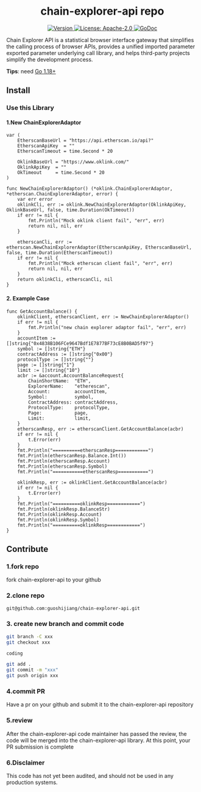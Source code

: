 <!--
parent:
  order: false
-->

<div align="center">
  <h1> chain-explorer-api repo </h1>
</div>

<div align="center">
  <a href="https://github.com/dapplink-labs/chain-explorer-api/releases/latest">
    <img alt="Version" src="https://img.shields.io/github/tag/dapplink-labs/chain-explorer-api.svg" />
  </a>
  <a href="https://github.com/dapplink-labs/chain-explorer-api/blob/main/LICENSE">
    <img alt="License: Apache-2.0" src="https://img.shields.io/github/license/dapplink-labs/chain-explorer-api.svg" />
  </a>
  <a href="https://pkg.go.dev/github.com/dapplink-labs/chain-explorer-api">
    <img alt="GoDoc" src="https://godoc.org/github.com/dapplink-labs/chain-explorer-api?status.svg" />
  </a>
</div>

Chain Explorer API is a statistical browser interface gateway that simplifies the calling process of browser APIs, provides a unified imported parameter exported parameter underlying call library, and helps third-party projects simplify the development process.

**Tips**: need [Go 1.18+](https://golang.org/dl/)

## Install

### Use this Library

#### 1.New ChainExplorerAdaptor

```
var (
	EtherscanBaseUrl = "https://api.etherscan.io/api?"
	EtherscanApiKey  = ""
	EtherscanTimeout = time.Second * 20

	OklinkBaseUrl = "https://www.oklink.com/"
	OklinkApiKey  = ""
	OkTimeout     = time.Second * 20
)

func NewChainExplorerAdaptor() (*oklink.ChainExplorerAdaptor, *etherscan.ChainExplorerAdaptor, error) {
	var err error
	oklinkCli, err := oklink.NewChainExplorerAdaptor(OklinkApiKey, OklinkBaseUrl, false, time.Duration(OkTimeout))
	if err != nil {
		fmt.Println("Mock oklink client fail", "err", err)
		return nil, nil, err
	}

	etherscanCli, err := etherscan.NewChainExplorerAdaptor(EtherscanApiKey, EtherscanBaseUrl, false, time.Duration(EtherscanTimeout))
	if err != nil {
		fmt.Println("Mock etherscan client fail", "err", err)
		return nil, nil, err
	}
	return oklinkCli, etherscanCli, nil
}
```

#### 2. Example Case

```
func GetAccountBalance() {
	oklinkClient, etherscanClient, err := NewChainExplorerAdaptor()
	if err != nil {
		fmt.Println("new chain explorer adaptor fail", "err", err)
	}
	accountItem := []string{"0x4838B106FCe9647Bdf1E7877BF73cE8B0BAD5f97"}
	symbol := []string{"ETH"}
	contractAddress := []string{"0x00"}
	protocolType := []string{""}
	page := []string{"1"}
	limit := []string{"10"}
	acbr := &account.AccountBalanceRequest{
		ChainShortName:  "ETH",
		ExplorerName:    "etherescan",
		Account:         accountItem,
		Symbol:          symbol,
		ContractAddress: contractAddress,
		ProtocolType:    protocolType,
		Page:            page,
		Limit:           limit,
	}
	etherscanResp, err := etherscanClient.GetAccountBalance(acbr)
	if err != nil {
		t.Error(err)
	}
	fmt.Println("==========etherscanResp============")
	fmt.Println(etherscanResp.Balance.Int())
	fmt.Println(etherscanResp.Account)
	fmt.Println(etherscanResp.Symbol)
	fmt.Println("===========etherscanResp===========")

	oklinkResp, err := oklinkClient.GetAccountBalance(acbr)
	if err != nil {
		t.Error(err)
	}
	fmt.Println("==========oklinkResp============")
	fmt.Println(oklinkResp.BalanceStr)
	fmt.Println(oklinkResp.Account)
	fmt.Println(oklinkResp.Symbol)
	fmt.Println("==========oklinkResp============")
}
```

## Contribute

### 1.fork repo

fork chain-explorer-api to your github

### 2.clone repo

```bash
git@github.com:guoshijiang/chain-explorer-api.git
```

### 3. create new branch and commit code

```bash
git branch -C xxx
git checkout xxx

coding

git add .
git commit -m "xxx"
git push origin xxx
```

### 4.commit PR

Have a pr on your github and submit it to the chain-explorer-api repository

### 5.review

After the chain-explorer-api code maintainer has passed the review, the code will be merged into the chain-explorer-api library. At this point, your PR submission is complete

### 6.Disclaimer

This code has not yet been audited, and should not be used in any production systems.
